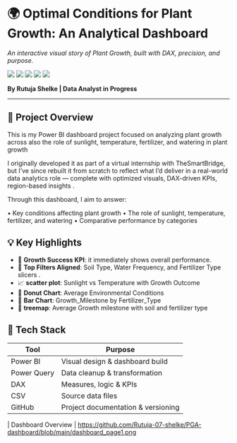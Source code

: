                
<h1>🌍 Optimal Conditions for Plant Growth: An Analytical Dashboard</h1>
<p><i>An interactive visual story of Plant Growth, built with DAX, precision, and purpose.</i></p>

<div>
  <img src="https://img.shields.io/badge/-Power_BI-black?style=for-the-badge&logo=powerbi&logoColor=yellow" />
  <img src="https://img.shields.io/badge/-DAX-black?style=for-the-badge&logoColor=white&color=0D0D0D" />
  <img src="https://img.shields.io/badge/-Power_Query-black?style=for-the-badge&logoColor=white&color=8FBC8F" />
  <img src="https://img.shields.io/badge/-Data_Analytics-black?style=for-the-badge&logoColor=white&color=2E8BC0" />
  <img src="https://img.shields.io/badge/-Portfolio_Project-black?style=for-the-badge&logoColor=white&color=5C5470" />
</div>

<p><b>By Rutuja Shelke | Data Analyst in Progress</b></p>

</div>

---

## 📘 Project Overview

This is my Power BI dashboard project focused on analyzing plant growth across also the role of sunlight, temperature, fertilizer, and watering in plant growth

I originally developed it as part of a virtual internship with TheSmartBridge, but I’ve since rebuilt it from scratch to reflect what I’d deliver in a real-world data analytics role — complete with optimized visuals, DAX-driven KPIs, region-based insights .

Through this dashboard, I aim to answer:

•	Key conditions affecting plant growth
•	The role of sunlight, temperature, fertilizer, and watering
•	Comparative performance by categories

## 💡 Key Highlights
- 🔢 **Growth Success KPI**: it immediately shows overall performance.
- 🎯 **Top Filters Aligned**: Soil Type, Water Frequency, and Fertilizer Type slicers .
- 📈 **scatter plot**: Sunlight vs Temperature with Growth Outcome
- 🍩 **Donut Chart**: Average Environmental Conditions
- 🧠 **Bar Chart**: Growth_Milestone by Fertilizer_Type
- 🧱 **treemap**: Average Growth milestone with soil and fertilizer type

 ## 🧰 Tech Stack

| Tool        | Purpose                        |
|-------------|--------------------------------|
| Power BI    | Visual design & dashboard build |
| Power Query | Data cleanup & transformation |
| DAX         | Measures, logic & KPIs        |
| CSV         | Source data files             |
| GitHub      | Project documentation & versioning |


| Dashboard Overview | 
https://github.com/Rutuja-07-shelke/PGA-dashboard/blob/main/dashboard_page1.png



